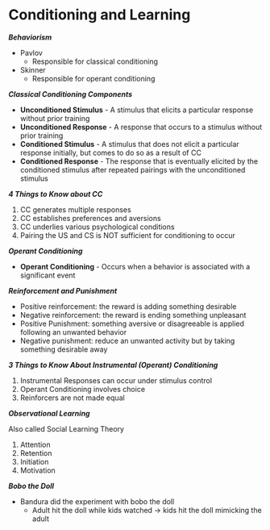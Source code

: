 # Conditioning and Learning

***Behaviorism***

- Pavlov
    - Responsible for classical conditioning
- Skinner
    - Responsible for operant conditioning

***Classical Conditioning Components***

- **Unconditioned Stimulus** - A stimulus that elicits a particular response without prior training
- **Unconditioned Response** - A response that occurs to a stimulus without prior training
- **Conditioned Stimulus** - A stimulus that does not elicit a particular response initially, but comes to do so as a result of CC
- **Conditioned Response** - The response that is eventually elicited by the conditioned stimulus after repeated pairings with the unconditioned stimulus

***4 Things to Know about CC***

1. CC generates multiple responses
2. CC establishes preferences and aversions
3. CC underlies various psychological conditions
4. Pairing the US and CS is NOT sufficient for conditioning to occur

***Operant Conditioning***

- **Operant Conditioning** - Occurs when a behavior is associated with a significant event

***Reinforcement and Punishment***

- Positive reinforcement: the reward is adding something desirable
- Negative reinforcement: the reward is ending something unpleasant
- Positive Punishment: something aversive or disagreeable is applied following an unwanted behavior
- Negative punishment: reduce an unwanted activity but by taking something desirable away

***3 Things to Know About Instrumental (Operant) Conditioning***

1. Instrumental Responses can occur under stimulus control
2. Operant Conditioning involves choice
3. Reinforcers are not made equal

***Observational Learning***

Also called Social Learning Theory

1. Attention
2. Retention
3. Initiation
4. Motivation

***************Bobo the Doll***************

- Bandura did the experiment with bobo the doll
    - Adult hit the doll while kids watched → kids hit the doll mimicking the adult